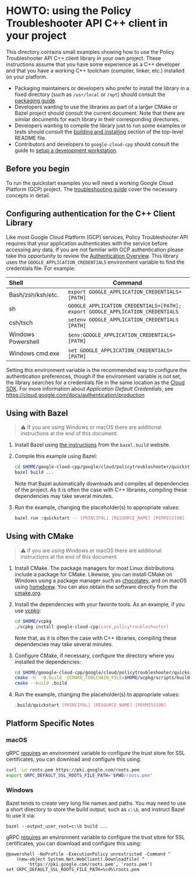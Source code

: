 # HOWTO: using the Policy Troubleshooter API C++ client in your project

This directory contains small examples showing how to use the Policy
Troubleshooter API C++ client library in your own project. These
instructions assume that you have some experience as a C++ developer and
that you have a working C++ toolchain (compiler, linker, etc.) installed
on your platform.

- Packaging maintainers or developers who prefer to install the library in a
  fixed directory (such as `/usr/local` or `/opt`) should consult the
  [packaging guide](/doc/packaging.md).
- Developers wanting to use the libraries as part of a larger CMake or Bazel
  project should consult the current document. Note that there are similar
  documents for each library in their corresponding directories.
- Developers wanting to compile the library just to run some examples or
  tests should consult the
  [building and installing](/README.md#building-and-installing) section of the
  top-level README file.
- Contributors and developers to `google-cloud-cpp` should consult the guide to
  [setup a development workstation][howto-setup-dev-workstation].

## Before you begin

To run the quickstart examples you will need a working Google Cloud Platform
(GCP) project. The [troubleshooting guide][troubleshooting-guide] cover the
necessary concepts in detail.

## Configuring authentication for the C++ Client Library

Like most Google Cloud Platform (GCP) services, Policy Troubleshooter API requires that
your application authenticates with the service before accessing any data. If
you are not familiar with GCP authentication please take this opportunity to
review the [Authentication Overview][authentication-quickstart]. This library
uses the `GOOGLE_APPLICATION_CREDENTIALS` environment variable to find the
credentials file. For example:

| Shell              | Command                                                                              |
| :----------------- | ------------------------------------------------------------------------------------ |
| Bash/zsh/ksh/etc.  | `export GOOGLE_APPLICATION_CREDENTIALS=[PATH]`                                       |
| sh                 | `GOOGLE_APPLICATION_CREDENTIALS=[PATH];`<br> `export GOOGLE_APPLICATION_CREDENTIALS` |
| csh/tsch           | `setenv GOOGLE_APPLICATION_CREDENTIALS [PATH]`                                       |
| Windows Powershell | `$env:GOOGLE_APPLICATION_CREDENTIALS=[PATH]`                                         |
| Windows cmd.exe    | `set GOOGLE_APPLICATION_CREDENTIALS=[PATH]`                                          |

Setting this environment variable is the recommended way to configure the
authentication preferences, though if the environment variable is not set, the
library searches for a credentials file in the same location as the [Cloud
SDK](https://cloud.google.com/sdk/). For more information about *Application
Default Credentials*, see
https://cloud.google.com/docs/authentication/production

## Using with Bazel

> :warning: If you are using Windows or macOS there are additional instructions
> at the end of this document.

1. Install Bazel using [the instructions][bazel-install] from the `bazel.build`
   website.

1. Compile this example using Bazel:

   ```bash
   cd $HOME/google-cloud-cpp/google/cloud/policytroubleshooter/quickstart
   bazel build ...
   ```

   Note that Bazel automatically downloads and compiles all dependencies of the
   project. As it is often the case with C++ libraries, compiling these
   dependencies may take several minutes.

1. Run the example, changing the placeholder(s) to appropriate values:

   ```bash
   bazel run :quickstart -- [PRINCIPAL] [RESOURCE_NAME] [PERMISSION]
   ```

## Using with CMake

> :warning: If you are using Windows or macOS there are additional instructions
> at the end of this document.

1. Install CMake. The package managers for most Linux distributions include a
   package for CMake. Likewise, you can install CMake on Windows using a package
   manager such as [chocolatey][choco-cmake-link], and on macOS using
   [homebrew][homebrew-cmake-link]. You can also obtain the software directly
   from the [cmake.org](https://cmake.org/download/).

1. Install the dependencies with your favorite tools. As an example, if you use
   [vcpkg](https://github.com/Microsoft/vcpkg.git):

   ```bash
   cd $HOME/vcpkg
   ./vcpkg install google-cloud-cpp[core,policytroubleshooter]
   ```

   Note that, as it is often the case with C++ libraries, compiling these
   dependencies may take several minutes.

1. Configure CMake, if necessary, configure the directory where you installed
   the dependencies:

   ```bash
   cd $HOME/gooogle-cloud-cpp/google/cloud/policytroubleshooter/quickstart
   cmake -H. -B.build -DCMAKE_TOOLCHAIN_FILE=$HOME/vcpkg/scripts/buildsystems/vcpkg.cmake
   cmake --build .build
   ```

1. Run the example, changing the placeholder(s) to appropriate values:

   ```bash
   .build/quickstart [PRINCIPAL] [RESOURCE_NAME] [PERMISSION]
   ```

## Platform Specific Notes

### macOS

gRPC [requires][grpc-roots-pem-bug] an environment variable to configure the
trust store for SSL certificates, you can download and configure this using:

```bash
curl -Lo roots.pem https://pki.google.com/roots.pem
export GRPC_DEFAULT_SSL_ROOTS_FILE_PATH="$PWD/roots.pem"
```

### Windows

Bazel tends to create very long file names and paths. You may need to use a
short directory to store the build output, such as `c:\b`, and instruct Bazel
to use it via:

```shell
bazel --output_user_root=c:\b build ...
```

gRPC [requires][grpc-roots-pem-bug] an environment variable to configure the
trust store for SSL certificates, you can download and configure this using:

```console
@powershell -NoProfile -ExecutionPolicy unrestricted -Command ^
    (new-object System.Net.WebClient).Downloadfile( ^
        'https://pki.google.com/roots.pem', 'roots.pem')
set GRPC_DEFAULT_SSL_ROOTS_FILE_PATH=%cd%\roots.pem
```

[authentication-quickstart]: https://cloud.google.com/docs/authentication/getting-started "Authentication Getting Started"
[bazel-install]: https://docs.bazel.build/versions/main/install.html
[choco-cmake-link]: https://chocolatey.org/packages/cmake
[grpc-roots-pem-bug]: https://github.com/grpc/grpc/issues/16571
[homebrew-cmake-link]: https://formulae.brew.sh/formula/cmake
[howto-setup-dev-workstation]: /doc/contributor/howto-guide-setup-development-workstation.md
[troubleshooting-guide]: https://cloud.google.com/iam/docs/troubleshooting-access
